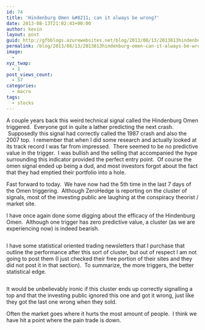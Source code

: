 ```yaml
---
id: 74
title: 'Hindenburg Omen &#8211; can it always be wrong?'
date: 2013-08-13T21:02:43+00:00
author: kevin
layout: post
guid: http://gfbblogs.azurewebsites.net/blog/2013/08/13/2013813hindenburg-omen-can-it-always-be-wrong/
permalink: /blog/2013/08/13/2013813hindenburg-omen-can-it-always-be-wrong/
image:
  - 
xyz_twap:
  - 1
post_views_count:
  - 57
categories:
  - macro
tags:
  - stocks
---
```

A couple years back this weird technical signal called the Hindenburg Omen triggered.  Everyone got in quite a lather predicting the next crash.  Supposedly this signal had correctly called the 1987 crash and also the 2007 top.  I remember that when I did some research and actually looked at its track record I was far from impressed.  There seemed to be no predictive value in the trigger.  I was bullish and the selling that accompanied the hype surrounding this indicator provided the perfect entry point.  Of course the omen signal ended up being a dud, and most investors forgot about the fact that they had emptied their portfolio into a hole.

Fast forward to today.  We have now had the 5th time in the last 7 days of the Omen triggering.  Although ZeroHedge is reporting on the cluster of signals, most of the investing public are laughing at the conspiracy theorist / market site.

I have once again done some digging about the efficacy of the Hindenburg Omen.  Although one trigger has zero predictive value, a cluster (as we are experiencing now) is indeed bearish.

<img class="aligncenter" alt="" src="http://static.squarespace.com/static/500f3df9e4b006cb9ec150a3/50c60ecbe4b026203261b4d3/520aa160e4b0f89d3275b48e/1376428387933/20130813_EOD1%20Aug%2013%2013.png" />

I have some statistical oriented trading newsletters that I purchase that outline the performance after this sort of cluster, but out of respect I am not going to post them (I just checked their free portion of their sites and they did not post it in that section).  To summarize, the more triggers, the better statistical edge.

<img class="aligncenter" alt="" src="http://static.squarespace.com/static/500f3df9e4b006cb9ec150a3/50c60ecbe4b026203261b4d3/520aa2d1e4b04f935ef10109/1376428753873/hindenburg-omen%20Aug%2013%2013.jpg" />

It would be unbelievably ironic if this cluster ends up correctly signalling a top and that the investing public ignored this one and got it wrong, just like they got the last one wrong when they sold.

Often the market goes where it hurts the most amount of people.  I think we have hit a point where the pain trade is down.

&nbsp;
